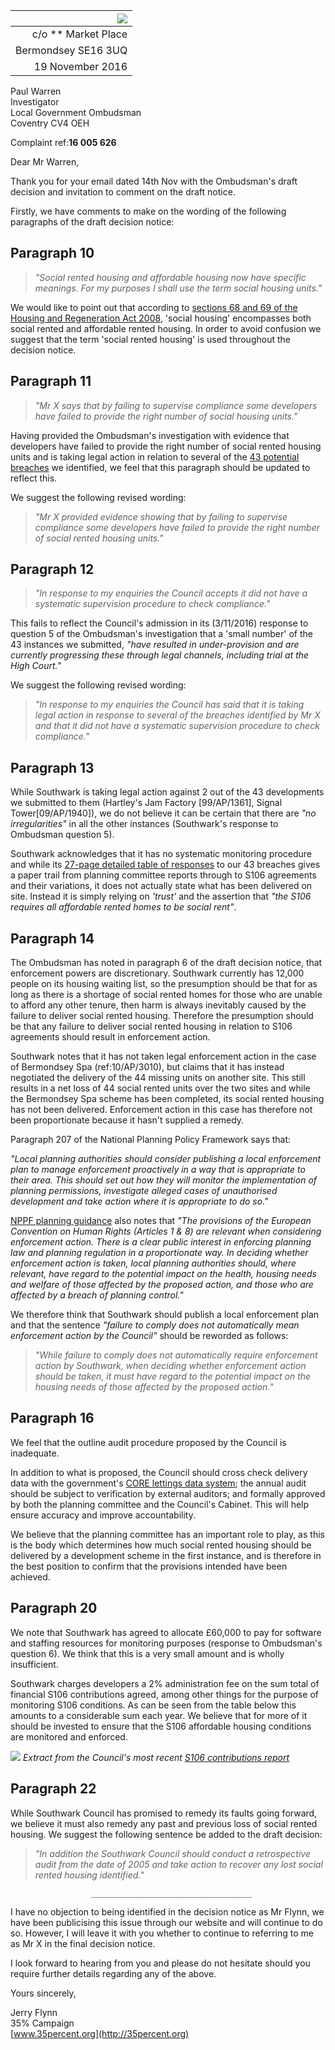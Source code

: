 | ![](http://35percent.org/img/london-borough-of-southwark-street-sign3.png) |
|------------:|
| c/o ** Market Place |
| Bermondsey SE16 3UQ |
| 19 November 2016 |

Paul Warren  
Investigator  
Local Government Ombudsman  
Coventry CV4 OEH

Complaint ref:__16 005 626__  
  
  
Dear Mr Warren,

Thank you for your email dated 14th Nov with the Ombudsman's draft decision and invitation to comment on the draft notice.

Firstly, we have comments to make on the wording of the following paragraphs of the draft decision notice:

## Paragraph 10
>_"Social rented housing and affordable housing now have specific meanings. For my purposes I shall use the term social housing units."_

We would like to point out that according to [sections 68 and 69 of the Housing and Regeneration Act 2008](http://www.legislation.gov.uk/ukpga/2008/17/section/68), 'social housing' encompasses both social rented and affordable rented housing. In order to avoid confusion we suggest that the term 'social rented housing' is used throughout the decision notice.

## Paragraph 11
>_"Mr X says that by failing to supervise compliance some developers have failed to provide the right number of social housing units."_

Having provided the Ombudsman's investigation with evidence that developers have failed to provide the right number of social rented housing units and is taking legal action in relation to several of the [43 potential breaches](http://35percent.org/redefining-social-rent/) we identified, we feel that this paragraph should be updated to reflect this.

We suggest the following revised wording: 

>_"Mr X provided evidence showing that by failing to supervise compliance some developers have failed to provide the right number of social rented housing units."_

## Paragraph 12
>_"In response to my enquiries the Council accepts it did not have a systematic supervision procedure to check compliance."_

This fails to reflect the Council's admission in its (3/11/2016) response to question 5 of the Ombudsman's investigation that a 'small number' of the 43 instances we submitted, _"have resulted in under-provision and are currently progressing these through legal channels, including trial at the High Court."_
 
We suggest the following revised wording:

>_"In response to my enquiries the Council has said that it is taking legal action in response to several of the breaches identified by Mr X and that it did not have a systematic supervision procedure to check compliance."_

## Paragraph 13
While Southwark is taking legal action against 2 out of the 43 developments we submitted to them (Hartley's Jam Factory [99/AP/1361], Signal Tower[09/AP/1940]), we do not believe it can be certain that there are _"no irregularities"_ in all the other instances (Southwark's response to Ombudsman question 5).

Southwark acknowledges that it has no systematic monitoring procedure and while its [27-page detailed table of responses](http://35percent.org/img/ComplaintResponse583183.pdf) to our 43 breaches gives a paper trail from planning committee reports through to S106 agreements and their variations, it does not actually state what has been delivered on site. Instead it is simply relying on _'trust'_ and the assertion that _"the S106 requires all affordable rented homes to be social rent"_.

## Paragraph 14
The Ombudsman has noted in paragraph 6 of the draft decision notice, that enforcement powers are discretionary. Southwark currently has 12,000 people on its housing waiting list, so the presumption should be that for as long as there is a shortage of social rented homes for those who are unable to afford any other tenure, then harm is always inevitably caused by the failure to deliver social rented housing. Therefore the presumption should be that any failure to deliver social rented housing in relation to S106 agreements should result in enforcement action.

Southwark notes that it has not taken legal enforcement action in the case of Bermondsey Spa (ref:10/AP/3010), but claims that it has instead negotiated the delivery of the 44 missing units on another site. This still results in a net loss of 44 social rented units over the two sites and while the Bermondsey Spa scheme has been completed, its social rented housing has not been delivered. Enforcement action in this case has therefore not been proportionate because it hasn't supplied a remedy.

Paragraph 207 of the National Planning Policy Framework says that:

_"Local planning authorities should consider publishing a local enforcement plan to manage enforcement proactively in a way that is appropriate to their area. This should set out how they will monitor the implementation of planning permissions, investigate alleged cases of unauthorised development and take action where it is appropriate to do so."_

[NPPF planning guidance](http://planningguidance.communities.gov.uk/blog/guidance/ensuring-effective-enforcement/planning-enforcement-overview/) also notes that _"The provisions of the European Convention on Human Rights (Articles 1 & 8) are relevant when considering enforcement action. There is a clear public interest in enforcing planning law and planning regulation in a proportionate way. In deciding whether enforcement action is taken, local planning authorities should, where relevant, have regard to the potential impact on the health, housing needs and welfare of those affected by the proposed action, and those who are affected by a breach of planning control."_

We therefore think that Southwark should publish a local enforcement plan and that the sentence _"failure to comply does not automatically mean enforcement action by the Council"_ should be reworded as follows:

>_"While failure to comply does not automatically require enforcement action by Southwark, when deciding whether enforcement action should be taken, it must have regard to the potential impact on the housing needs of those affected by the proposed action."_

## Paragraph 16
We feel that the outline audit procedure proposed by the Council is inadequate.

In addition to what is proposed, the Council should cross check delivery data with the government's [CORE lettings data system](https://core.communities.gov.uk/); the annual audit should be subject to verification by external auditors; and formally approved by both the planning committee and the Council's Cabinet. This will help ensure accuracy and improve accountability. 

We believe that the planning committee has an important role to play, as this is the body which determines how much social rented housing should be delivered by a development scheme in the first instance, and is therefore in the best position to confirm that the provisions intended have been achieved.

## Paragraph 20
We note that Southwark has agreed to allocate £60,000 to pay for software and staffing resources for monitoring purposes (response to Ombudsman's question 6). We think that this is a very small amount and is wholly insufficient.

Southwark charges developers a 2% administration fee on the sum total of financial S106 contributions agreed, among other things for the purpose of monitoring S106 conditions. As can be seen from the table below this amounts to a considerable sum each year. We believe that for more of it should be invested to ensure that the S106 affordable housing conditions are monitored and enforced.

![](http://35percent.org/img/s106table.png)
*Extract from the Council's most recent [S106 contributions report](http://www.southwark.gov.uk/download/downloads/id/13876/s106_annual_report_2012-14)*

## Paragraph 22
While Southwark Council has promised to remedy its faults going forward, we believe it must also remedy any past and previous loss of social rented housing. We suggest the following sentence be added to the draft decision:

>_"In addition the Southwark Council should conduct a retrospective audit from the date of 2005 and take action to recover any lost social rented housing identified."_  
  
                      ____________________________________
 
I have no objection to being identified in the decision notice as Mr Flynn, we have been publicising this issue through our website and will continue to do so. However, I will leave it with you whether to continue to referring to me as Mr X in the final decision notice.

I look forward to hearing from you and please do not hesitate should you 
require further details regarding any of the above.

Yours sincerely,

Jerry Flynn  
35% Campaign  
[www.35percent.org](http://35percent.org)

